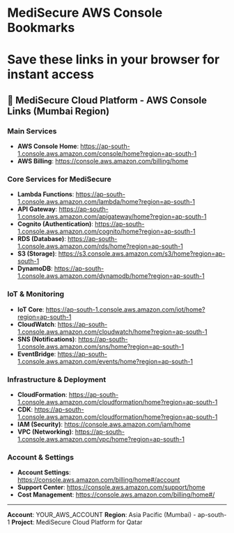 # MediSecure AWS Console Bookmarks
# Save these links in your browser for instant access

## 🏥 MediSecure Cloud Platform - AWS Console Links (Mumbai Region)

### Main Services
- **AWS Console Home**: https://ap-south-1.console.aws.amazon.com/console/home?region=ap-south-1
- **AWS Billing**: https://console.aws.amazon.com/billing/home

### Core Services for MediSecure
- **Lambda Functions**: https://ap-south-1.console.aws.amazon.com/lambda/home?region=ap-south-1
- **API Gateway**: https://ap-south-1.console.aws.amazon.com/apigateway/home?region=ap-south-1
- **Cognito (Authentication)**: https://ap-south-1.console.aws.amazon.com/cognito/home?region=ap-south-1
- **RDS (Database)**: https://ap-south-1.console.aws.amazon.com/rds/home?region=ap-south-1
- **S3 (Storage)**: https://s3.console.aws.amazon.com/s3/home?region=ap-south-1
- **DynamoDB**: https://ap-south-1.console.aws.amazon.com/dynamodb/home?region=ap-south-1

### IoT & Monitoring
- **IoT Core**: https://ap-south-1.console.aws.amazon.com/iot/home?region=ap-south-1
- **CloudWatch**: https://ap-south-1.console.aws.amazon.com/cloudwatch/home?region=ap-south-1
- **SNS (Notifications)**: https://ap-south-1.console.aws.amazon.com/sns/home?region=ap-south-1
- **EventBridge**: https://ap-south-1.console.aws.amazon.com/events/home?region=ap-south-1

### Infrastructure & Deployment
- **CloudFormation**: https://ap-south-1.console.aws.amazon.com/cloudformation/home?region=ap-south-1
- **CDK**: https://ap-south-1.console.aws.amazon.com/cloudformation/home?region=ap-south-1
- **IAM (Security)**: https://console.aws.amazon.com/iam/home
- **VPC (Networking)**: https://ap-south-1.console.aws.amazon.com/vpc/home?region=ap-south-1

### Account & Settings
- **Account Settings**: https://console.aws.amazon.com/billing/home#/account
- **Support Center**: https://console.aws.amazon.com/support/home
- **Cost Management**: https://console.aws.amazon.com/billing/home#/

---
**Account**: YOUR_AWS_ACCOUNT
**Region**: Asia Pacific (Mumbai) - ap-south-1
**Project**: MediSecure Cloud Platform for Qatar
